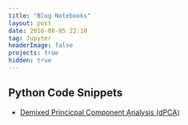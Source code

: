```yaml
---
title: "Blog Notebooks"
layout: post
date: 2016-08-05 22:10
tag: Jupyter
headerImage: false
projects: true
hidden: true
---
```


Python Code Snippets
---

- <a href="https://nbviewer.jupyter.org/github/kijungyoon/blog-notebooks/blob/master/demixed_principal_component_analysis.ipynb">Demixed Princicpal Component Analysis (dPCA)</a>


